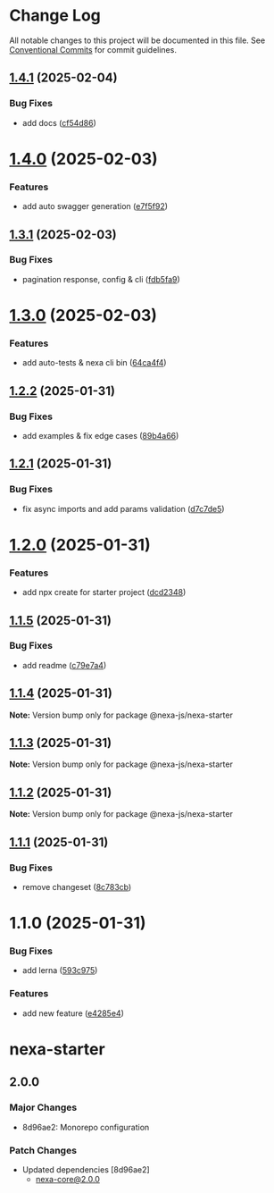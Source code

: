 # Change Log

All notable changes to this project will be documented in this file.
See [Conventional Commits](https://conventionalcommits.org) for commit guidelines.

## [1.4.1](https://github.com/nexa-js/nexa/compare/@nexa-js/nexa-starter@1.4.0...@nexa-js/nexa-starter@1.4.1) (2025-02-04)


### Bug Fixes

* add docs ([cf54d86](https://github.com/nexa-js/nexa/commit/cf54d861a5d02b00bb1adc709333beef1dfd3d6b))





# [1.4.0](https://github.com/nexa-js/nexa/compare/@nexa-js/nexa-starter@1.3.1...@nexa-js/nexa-starter@1.4.0) (2025-02-03)


### Features

* add auto swagger generation ([e7f5f92](https://github.com/nexa-js/nexa/commit/e7f5f9280dc326e75b0599d937a4e2e3f2362e9a))





## [1.3.1](https://github.com/nexa-js/nexa/compare/@nexa-js/nexa-starter@1.3.0...@nexa-js/nexa-starter@1.3.1) (2025-02-03)


### Bug Fixes

* pagination response, config & cli ([fdb5fa9](https://github.com/nexa-js/nexa/commit/fdb5fa977c90f8b1f8f72d5b5f0c7a17f7661cbb))





# [1.3.0](https://github.com/nexa-js/nexa/compare/@nexa-js/nexa-starter@1.2.2...@nexa-js/nexa-starter@1.3.0) (2025-02-03)


### Features

* add auto-tests & nexa cli bin ([64ca4f4](https://github.com/nexa-js/nexa/commit/64ca4f44873bdb0465b5546c6c46fc24284be475))





## [1.2.2](https://github.com/nexa-js/nexa/compare/@nexa-js/nexa-starter@1.2.1...@nexa-js/nexa-starter@1.2.2) (2025-01-31)


### Bug Fixes

* add examples & fix edge cases ([89b4a66](https://github.com/nexa-js/nexa/commit/89b4a66d8834ec69845f71947939cf0a9fc1640d))





## [1.2.1](https://github.com/nexa-js/nexa/compare/@nexa-js/nexa-starter@1.2.0...@nexa-js/nexa-starter@1.2.1) (2025-01-31)


### Bug Fixes

* fix async imports and add params validation ([d7c7de5](https://github.com/nexa-js/nexa/commit/d7c7de5315b76918a4329aba033c8a24e12193a6))





# [1.2.0](https://github.com/nexa-js/nexa/compare/@nexa-js/nexa-starter@1.1.5...@nexa-js/nexa-starter@1.2.0) (2025-01-31)


### Features

* add npx create for starter project ([dcd2348](https://github.com/nexa-js/nexa/commit/dcd23481fb6e7c6dd66c00fbdfd69b828f62679b))





## [1.1.5](https://github.com/nexa-js/nexa/compare/@nexa-js/nexa-starter@1.1.4...@nexa-js/nexa-starter@1.1.5) (2025-01-31)


### Bug Fixes

* add readme ([c79e7a4](https://github.com/nexa-js/nexa/commit/c79e7a481c8f96baa41dcf451a67eeecc9ca9018))





## [1.1.4](https://github.com/nexa-js/nexa/compare/@nexa-js/nexa-starter@1.1.3...@nexa-js/nexa-starter@1.1.4) (2025-01-31)

**Note:** Version bump only for package @nexa-js/nexa-starter





## [1.1.3](https://github.com/nexa-js/nexa/compare/@nexa-js/nexa-starter@1.1.2...@nexa-js/nexa-starter@1.1.3) (2025-01-31)

**Note:** Version bump only for package @nexa-js/nexa-starter





## [1.1.2](https://github.com/nexa-js/nexa/compare/@nexa-js/nexa-starter@1.1.1...@nexa-js/nexa-starter@1.1.2) (2025-01-31)

**Note:** Version bump only for package @nexa-js/nexa-starter





## [1.1.1](https://github.com/nexa-js/nexa/compare/@nexa-js/nexa-starter@1.1.0...@nexa-js/nexa-starter@1.1.1) (2025-01-31)


### Bug Fixes

* remove changeset ([8c783cb](https://github.com/nexa-js/nexa/commit/8c783cb232a32fde37d8030d2fa3dda9300f0655))





# 1.1.0 (2025-01-31)


### Bug Fixes

* add lerna ([593c975](https://github.com/nexa-js/nexa/commit/593c97526c4eaffe2086943b1ace7878ee5de9fb))


### Features

* add new feature ([e4285e4](https://github.com/nexa-js/nexa/commit/e4285e4073c06cc9bc313f2c11028a4c0109a5f7))





# nexa-starter

## 2.0.0

### Major Changes

- 8d96ae2: Monorepo configuration

### Patch Changes

- Updated dependencies [8d96ae2]
  - nexa-core@2.0.0
